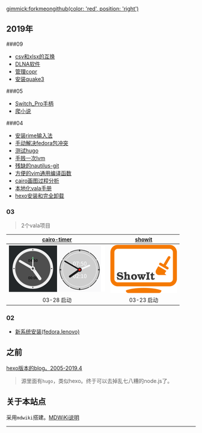 [gimmick:forkmeongithub(color: 'red', position: 'right')](https://github.com/eexpress/wiki)

## 2019年

###09
- [csv和xlsx的互换](blog/2019-09-23-csv和xlsx的互换.md)
- [DLNA软件](blog/2019-09-16-DLNA.md)
- [管理copr](blog/2019-09-12-dnf-copr.md)
- [安装quake3](blog/2019-09-12-quake3.md)

###05
- [Switch_Pro手柄](blog/2019-05-04-Switch_Pro手柄.md)
- [爬小说](blog/2019-05-16-爬虫爬小说.md)

###04
- [安装rime输入法](blog/2019-04-15-中州韵.md)
- [手动解决fedora包冲突](blog/2019-04-09-包冲突导致游戏不运行.md)
- [测试hugo](blog/2019-04-08-测试hugo.md)
- [手贱一次lvm](blog/2019-04-07-lvm.md)
- [残缺的nautilus-git](blog/2019-04-06-nautilus-git扩展.md)
- [方便的vim通用编译函数](blog/2019-04-02-vim动态执行编译.md)
- [cairo画图过程分析](blog/2019-04-01-cairo画图过程分析.md)
- [本地化vala手册](blog/2019-04-02-本地化vala手册.md)
- [hexo安装和完全卸载](blog/2019-04-01-hexo笔记.md)

### 03
> 2个vala项目

[cairo-timer](https://github.com/eexpress/cairo-timer)|[showit](https://github.com/eexpress/showit)
:--:|:--:
![](pic/timer.png)![](pic/timer-old.png)|![](pic/showit.png)
03-28 启动|03-23 启动

### 02
- [新系统安装(fedora,lenovo)](blog/2019-02-13-新系统安装.md)

## 之前
[hexo版本的blog。2005-2019.4](https://eexpress.github.io/hexo-blog)

> 源里面有`hugo`，类似hexo。终于可以去掉乱七八糟的node.js了。

## 关于本站点

采用`mdwiki`搭建。[MDWiKi说明](blog/2019-01-22-mdwiki.md)

---